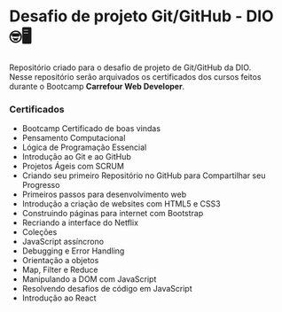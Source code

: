 # Desafio de projeto Git/GitHub - DIO 🤓🖥️
Repositório criado para o desafio de projeto de Git/GitHub da DIO.<br>
Nesse repositório serão arquivados os certificados dos cursos feitos durante o Bootcamp **Carrefour Web Developer**.

### Certificados

- Bootcamp Certificado de boas vindas
- Pensamento Computacional
- Lógica de Programação Essencial
- Introdução ao Git e ao GitHub 
- Projetos Ágeis com SCRUM
- Criando seu primeiro Repositório no GitHub para Compartilhar seu Progresso
- Primeiros passos para desenvolvimento web
- Introdução a criação de websites com HTML5 e CSS3
- Construindo páginas para internet com Bootstrap
- Recriando a interface do Netflix
- Coleções
- JavaScript assíncrono
- Debugging e Error Handling
- Orientação a objetos
- Map, Filter e Reduce
- Manipulando a DOM com JavaScript
- Resolvendo desafios de código em JavaScript
- Introdução ao React
